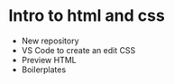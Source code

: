 # Intro to html and css

- New repository
- VS Code to create an edit CSS
- Preview HTML
- Boilerplates
